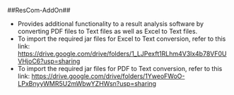 ##ResCom-AddOn##
* Provides additional functionality to a result analysis software by converting PDF files to Text files as well as Excel to Text files.
* To import the required jar files for Excel to Text conversion, refer to this link: https://drive.google.com/drive/folders/1_LJPexft1RLhm4V3lx4b78VF0UVHjoC6?usp=sharing
* To import the required jar files for PDF to Text conversion, refer to this link: https://drive.google.com/drive/folders/1YweoFWoO-LPxBnyyWMR5U2mWbwYZHWsn?usp=sharing

